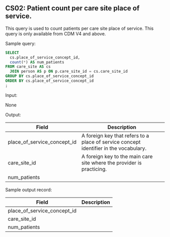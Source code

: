 CS02: Patient count per care site place of service.
---
This query is used to count patients per care site place of service. This query is only available from CDM V4 and above.

Sample query:

```sql
SELECT
  cs.place_of_service_concept_id,
  count(*) AS num_patients
FROM care_site AS cs
  JOIN person AS p ON p.care_site_id = cs.care_site_id
GROUP BY cs.place_of_service_concept_id
ORDER BY cs.place_of_service_concept_id
;
```

Input:

None

Output:

|  Field |  Description |
| --- | --- |
| place_of_service_concept_id | A foreign key that refers to a place of service concept identifier in the vocabulary. |
| care_site_id | A foreign key to the main care site where the provider is practicing. |
| num_patients |   |

Sample output record:

|  Field |  Description |
| --- | --- |
| place_of_service_concept_id |   |
| care_site_id |   |
| num_patients |   |
